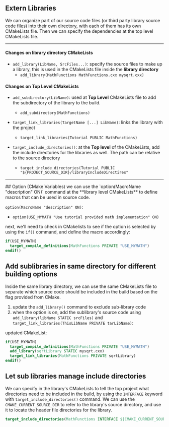 
## Extern Libraries
We can organize part of our source code files (or third party library source code files) into their own directory, with each of them has its own CMakeLists file. Then we can specify the dependencies at the top level CMakeLists file.

<hr>

#### Changes on library directory CMakeLists
- `add_library(LibName, SrcFiles...)`: specify the source files to make up a library, this is used in the CMakeLists file inside the **library directory**
	- `add_library(MathFunctions MathFunctions.cxx mysqrt.cxx)`
	
#### Changes on Top Level CMakeLists

- `add_subdirectory(LibName)`: used at **Top Level** CMakeLists file to add the subdirectory of the library to the build.
	- `add_subdirectory(MathFunctions)`
	
- `target_link_libraries(TargetName [...] LibName)`: links the library with the project
	- `target_link_libraries(Tutorial PUBLIC MathFunctions)`
	
- `target_include_directories()`: at the **Top level** of the CMakeLists, add the include directories for the libraries as well. The path can be relative to the source directory
	- `target_include_directories(Tutorial PUBLIC "${PROJECT_SOURCE_DIR}/libraryIncludeDirectires"`
<hr>
## Option (CMake Variables)
we can use the `option(MacroName "description" ON)` command at the **library level CMakeLists** to define macros that can be used in source code.

`option(MacroName "description" ON)`:
- `option(USE_MYMATH "Use tutorial provided math implementation" ON)`

next, we'll need to check in CMakelists to see if the option is selected by using the `if()` command,  and define the macro accordingly:
``` cmake
if(USE_MYMATH)
  target_compile_definitions(MathFunctions PRIVATE "USE_MYMATH")
endif()
```

## Add sublibraries in same directory for different building options

Inside the same library directory, we can use the same CMakeLists file to separate which source code should be included in the build based on the flag provided from CMake.

1. update the `add_library()` command to exclude sub-library code
2. when the option is on, add the sublibrary's source code using `add_library(libName STATIC srcFiles)` and `target_link_libraries(ThisLibName PRIVATE tarLibName)`:

updated CMakeList:
```cmake
if(USE_MYMATH)
  target_compile_definitions(MathFunctions PRIVATE "USE_MYMATH")
  add_library(sqrtLibrary STATIC mysqrt.cxx)
  target_link_libraries(MathFunctions PRIVATE sqrtLibrary)
endif()
```

## Let sub libraries manage include directories

We can specify in the library's CMakeLists to tell the top project what directories need to be included in the build, by using the `INTERFACE` keyword with `target_include_directories()` command.
We can use the `CMAKE_CURRENT_SOURCE_DIR` to refer to the library's source directory, and use it to locate the header file directories for the library.
```cmake
target_include_directories(MathFunctions INTERFACE ${CMAKE_CURRENT_SOURCE_DIR} )
```
